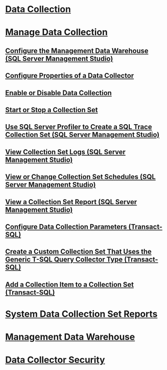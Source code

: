 # [Data Collection](data-collection.md)
# [Manage Data Collection](manage-data-collection.md)
## [Configure the Management Data Warehouse (SQL Server Management Studio)](configure-the-management-data-warehouse-sql-server-management-studio.md)
## [Configure Properties of a Data Collector](configure-properties-of-a-data-collector.md)
## [Enable or Disable Data Collection](enable-or-disable-data-collection.md)
## [Start or Stop a Collection Set](start-or-stop-a-collection-set.md)
## [Use SQL Server Profiler to Create a SQL Trace Collection Set (SQL Server Management Studio)](use-sql-server-profiler-to-create-a-sql-trace-collection-set.md)
## [View Collection Set Logs (SQL Server Management Studio)](view-collection-set-logs-sql-server-management-studio.md)
## [View or Change Collection Set Schedules (SQL Server Management Studio)](view-or-change-collection-set-schedules-sql-server-management-studio.md)
## [View a Collection Set Report (SQL Server Management Studio)](view-a-collection-set-report-sql-server-management-studio.md)
## [Configure Data Collection Parameters (Transact-SQL)](configure-data-collection-parameters-transact-sql.md)
## [Create a Custom Collection Set That Uses the Generic T-SQL Query Collector Type (Transact-SQL)](create-custom-collection-set-generic-t-sql-query-collector-type.md)
## [Add a Collection Item to a Collection Set (Transact-SQL)](add-a-collection-item-to-a-collection-set-transact-sql.md)
# [System Data Collection Set Reports](system-data-collection-set-reports.md)
# [Management Data Warehouse](management-data-warehouse.md)
# [Data Collector Security](data-collector-security.md)
